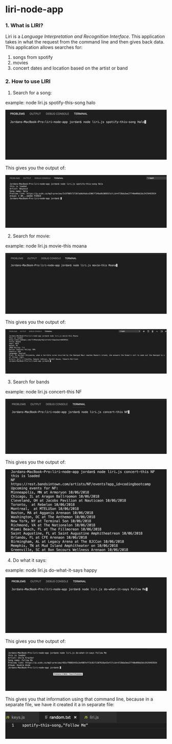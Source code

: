 # liri-node-app

### **1. What is LIRI?**

Liri is a *Language Interpretation and Recognition Interface*. This application takes in what the request from the command line and then gives back data. This application allows searches for:

1. songs from spotify
2. movies 
3. concert dates and location based on the artist or band


### **2. How to use LIRI**

1. Search for a song:

example: node liri.js spotify-this-song halo

![music](images/spotifycommandline.png)

This gives you the output of: 

![music](images/spotifyoutput.png)

2. Search for movie:

example: node liri.js movie-this moana

![movie](images/moviecommandline.png)

This gives you the output of: 

![music](images/movieoutput.png)

3. Search for bands

example: node liri.js concert-this NF

![band](images/concertcommandline.png)

This gives you the output of:

![band](images/concertoutput.png) 

4. Do what it says:

example: node liri.js do-what-it-says happy

![what it says](images/dowhatitsayscommandline.png)

 This gives you the output of: 

![what it says](images/whatitsaysoutput.png)

This gives you that information using that command line, because in a separate file, we have it created it a in separate file:

![random](images/randomtxt.png)



   
   



